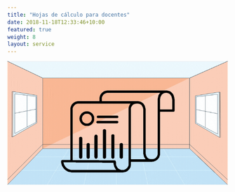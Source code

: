 ```yaml
---
title: "Hojas de cálculo para docentes"
date: 2018-11-18T12:33:46+10:00
featured: true
weight: 8
layout: service
---
```


![Portada de Hojas de cálculo para docentes](/images/cursos/docentes.gif)
